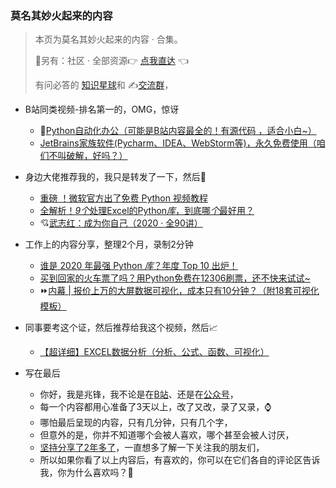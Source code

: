 ### 莫名其妙火起来的内容



> 本页为莫名其妙火起来的内容 · 合集。
>
> 🎯另有：社区 · 全部资源👉 [点我直达](https://blog.csdn.net/weixin_42321517/article/details/113122547) 👈
>
> 有问必答的 [知识星球](https://mp.weixin.qq.com/s/PXNVFNsjAOgCmQ6QGalJPw)和 ✍️[交流群](https://mp.weixin.qq.com/s/CadAaJUTUlXmTxJAjFUfPQ)，



- B站同类视频-排名第一的，OMG，惊讶
  - 🎁[Python自动化办公（可能是B站内容最全的！有源代码 ，适合小白~）](https://www.bilibili.com/video/BV1y54y1i78U)
  - [JetBrains家族软件(Pycharm、IDEA、WebStorm等)，永久免费使用（咱们不叫破解，好吗？）](https://www.bilibili.com/video/BV1zK411u7tb)



- 身边大佬推荐我的，我只是转发了一下，然后🚀
  - [重磅 ！微软官方出了免费 Python 视频教程](https://mp.weixin.qq.com/s/T7z8HUG4GRMgYuQ6qtuR2A)
  - [全解析！*9个*处理Excel的Python*库*，到底哪*个*最好用？](http://mp.weixin.qq.com/s?__biz=MzI2Nzg5MjgyNg==&mid=2247489016&idx=1&sn=189adc7795cebc6e71543d6bbeebb735&chksm=eaf6b4cddd813ddb53f2db0e1e901e293569b2292179801dc73223799e5ea90d4dfe049b30a9#rd)
  - 💘[武志红：成为你自己（2020 · 全90讲）](https://www.bilibili.com/video/BV1mi4y1j7DF)



- 工作上的内容分享，整理2个月，录制2分钟
  - [谁是 2020 年最强 Python *库*？年度 Top 10 出炉！](http://mp.weixin.qq.com/s?__biz=MzI2Nzg5MjgyNg==&mid=2247488831&idx=1&sn=52b78dfc600a9ad4c0c72e43229c9e25&chksm=eaf6b40add813d1c929fa06c0d9df9781f99d8ca28a59f8698c3450d0459cfc30872aaf6b506#rd)
  - [买到回家的火车票了吗？用Python免费在12306刷票，还不快来试试~](http://mp.weixin.qq.com/s?__biz=MzI2Nzg5MjgyNg==&mid=2247488665&idx=1&sn=e227f4a916cb7149b8a7bad8ff952bb1&chksm=eaf6b5acdd813cbae215fbc5d0c5ad92db762be876c8453667e6f6e224985b35058fff99f79f#rd)
  - ⏩[内幕 | 报价上万的大屏数据可视化，成本只有10分钟？（附18套可视化模板）](https://www.bilibili.com/video/BV1Kz4y1r76w)



- 同事要考这个证，然后推荐给我这个视频，然后📈
  - [【超详细】EXCEL数据分析（分析、公式、函数、可视化）](https://www.bilibili.com/video/BV195411t7vN)



- 写在最后
  - 你好，我是兆锋，我不论是在[B站](https://space.bilibili.com/259649365)、还是在[公众号](https://mp.weixin.qq.com/s/H3us6_7wg2QspGZfGtfDZw)，
  - 每一个内容都用心准备了3天以上，改了又改，录了又录，⌚
  - 哪怕最后呈现的内容，只有几分钟，只有几个字，
  - 但意外的是，你并不知道哪个会被人喜欢，哪个甚至会被人讨厌，
  - [坚持分享了2年多了](http://t.cn/A649A0Hp)，一直想多了解一下关注我的朋友们，
  - 所以如果你看了以上内容后，有喜欢的，你可以在它们各自的评论区告诉我，你为什么喜欢吗？🎯